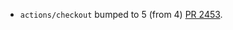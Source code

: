 * `actions/checkout` bumped to 5 (from 4) [PR 2453](https://github.com/provenance-io/provenance/pull/2453).
